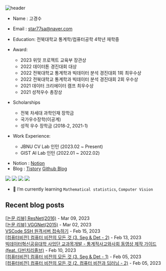 
![header](https://capsule-render.vercel.app/api?type=waving&color=0000FF&height=250&section=header&text=Kyeongsoo%20Ko&fontColor=FFFFFF&fontSize=70&fontAlign=50)


- Name : 고경수         
- Email : star77sa@naver.com 
- Education: 전북대학교 통계학/컴퓨터공학 4학년 재학중
- Award:
  - 2023 위밋 프로젝트 교육부 장관상
  - 2022 데이터톤 경진대회 대상
  - 2022 전북대학교 통계학과 빅데이터 분석 경진대회 1회 최우수상
  - 2022 전북대학교 통계학과 빅데이터 분석 경진대회 2회 우수상
  - 2021 데이터 크리에이터 캠프 최우수상
  - 2021 성적우수 총장상

- Scholarships
  - 전북 차세대 과학인재 장학금
  - 국가우수장학(이공계)
  - 성적 우수 장학금 (2018-2, 2021-1)

- Work Experience:
  - JBNU CV Lab 인턴 (2023.02 ~ Present)
  - GIST AI Lab 인턴 (2022.01 ~ 2022.02)
<!--  
- 데이터 분석 대회
  |대회|대회명|순위|상위|
  |---|-------|----|----|
  |Dacon|[구내식당 식수 인원 예측 AI 경진대회](https://github.com/star77sa/DACON-The_number_of_diners_in_the_cafeteria_Prediction)|51/481|11%|
-->
- Notion : [Notion](https://ksko.notion.site/)
- Blog : [Tistory](https://ksko0424.tistory.com/)    [Github Blog](https://star77sa.github.io/TIL-Blog/)
<!--
[![solved.ac tier](http://mazassumnida.wtf/api/v2/generate_badge?boj=star77sa)](https://solved.ac/star77sa)
-->

<img src="https://img.shields.io/badge/Python-3776AB?style=flat-square&logo=Python&logoColor=white"/>   <img src="https://img.shields.io/badge/R-276DC3?style=flat-square&logo=R&logoColor=white"/>
<img src="https://img.shields.io/badge/C++-00599C?style=flat-square&logo=C%2B%2B&logoColor=white"/>
<img src="https://img.shields.io/badge/C-A8B9CC?style=flat-square&logo=C&logoColor=white"/>


- 🌱 I’m currently learning `Mathematical statistics`, `Computer Vision`

<!--
[![Hits](https://hits.seeyoufarm.com/api/count/incr/badge.svg?url=https%3A%2F%2Fgithub.com%2Fstar77sa&count_bg=%234100EA&title_bg=%23555555&icon=github.svg&icon_color=%23E7E7E7&title=VIEW&edge_flat=false)](https://hits.seeyoufarm.com)
-->

<!--
**star77sa/star77sa** is a ✨ _special_ ✨ repository because its `README.md` (this file) appears on your GitHub profile.

Here are some ideas to get you started:

- 🔭 I’m currently working on ...
- 🌱 I’m currently learning ...
- 👯 I’m looking to collaborate on ...
- 🤔 I’m looking for help with ...
- 💬 Ask me about ...
- 📫 How to reach me: ...
- 😄 Pronouns: ...
- ⚡ Fun fact: ...
-->

## Recent blog posts
[[논문 리뷰] ResNet(2016)](https://ksko0424.tistory.com/24) - Mar 09, 2023<br>
                 [[논문 리뷰] VGGNet(2015)](https://ksko0424.tistory.com/23) - Mar 02, 2023<br>
                 [VSCode SSH 원격서버 접속하기](https://ksko0424.tistory.com/18) - Feb 15, 2023<br>
                 [[컴퓨터비전] 컴퓨터 비전의 모든 것 (3. Seg & Det - 2)](https://ksko0424.tistory.com/17) - Feb 13, 2023<br>
                 [빅데이터혁신공유대학 사업단 교과목개발 - 통계적사고와사회 동영상 제작 가이드(feat. 다빈치리졸브)](https://ksko0424.tistory.com/16) - Feb 10, 2023<br>
                 [[컴퓨터비전] 컴퓨터 비전의 모든 것 (3. Seg & Det - 1)](https://ksko0424.tistory.com/15) - Feb 05, 2023<br>
                 [[컴퓨터비전] 컴퓨터 비전의 모든 것 (2. 컴퓨터 비전과 딥러닝 - 2)](https://ksko0424.tistory.com/14) - Feb 05, 2023<br>
                 
